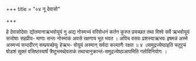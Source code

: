 +++
title = "०४ नू देवासो"

+++

हे देवासोदेवाः द्योतमानाऋभवोयूयं नु अद्य नोस्मभ्यं वरिवोधनं कर्तन कुरुत प्रयच्छत तथा विश्वे सर्वे ऋभवोयूयं सजोषाः सहप्रीय- माणाः सन्तः नोस्माकं अवसे रक्षणाय भूत भवत । अपिच वसवः प्रशस्याऋभवः इषमन्नं अस्मे अस्मभ्यं सन्ददीरन् सम्प्रयच्छेयुः हेऋभ- वोयूयं अस्मान् सर्वदा कल्याणैः रक्षत ॥ ४ ॥समुद्रज्येष्ठाइति चतुरृचं षोडशं सूक्तं वसिष्ठस्यार्षं त्रैष्टुभमब्देवताकं तथाचानुक्रान्तं-समुद्रज्येष्ठाआपमिति गतोविनियोगः ।